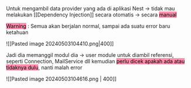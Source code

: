 Untuk mengambil data provider yang ada di aplikasi Nest -> tidak mau melakukan [[Dependency Injection]] secara otomatis -> secara <mark style="background: #FF5582A6;">manual</mark> 

<mark style="background: #FF5582A6;">Warning</mark> : Semua akan berjalan normal, sampai ada suatu error baru ketahuan

![[Pasted image 20240503104410.png|400]]

Jadi dia memanggil modul dia -> user module untuk diambil referensi, seperti Connection, MailService dll kemudian <mark style="background: #FF5582A6;">perlu dicek apakah ada atau tidaknya dulu</mark>, nanti malah error

![[Pasted image 20240503104616.png | 400]]
